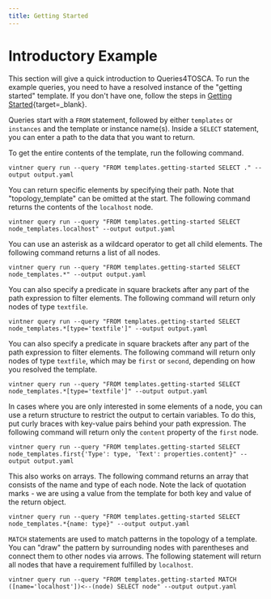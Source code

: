 ```yaml
---
title: Getting Started
---
```


# Introductory Example

This section will give a quick introduction to Queries4TOSCA. To run the example queries, you need to have a resolved instance of the
"getting started" template. If you don't have one, follow the steps in [Getting Started](../getting-started.md){target=_blank}.


Queries start with a `FROM` statement, followed by either `templates` or `instances` and the template or instance name(s).
Inside a `SELECT` statement, you can enter a path to the data that you want to return.

To get the entire contents of the template, run the following command.
```linenums="1"
vintner query run --query "FROM templates.getting-started SELECT ." --output output.yaml
```

You can return specific elements by specifying their path. Note that "topology_template" can be omitted at the start.
The following command returns the contents of the `localhost` node.

```linenums="1"
vintner query run --query "FROM templates.getting-started SELECT node_templates.localhost" --output output.yaml
```

You can use an asterisk as a wildcard operator to get all child elements. The following command returns a list of all nodes.
```linenums="1"
vintner query run --query "FROM templates.getting-started SELECT node_templates.*" --output output.yaml
```

You can also specify a predicate in square brackets after any part of the path expression to filter elements. 
The following command will return only nodes of type `textfile`.
```linenums="1"
vintner query run --query "FROM templates.getting-started SELECT node_templates.*[type='textfile']" --output output.yaml
```

You can also specify a predicate in square brackets after any part of the path expression to filter elements.
The following command will return only nodes of type `textfile`, which may be `first` or `second`, depending on how you resolved the template.
```linenums="1"
vintner query run --query "FROM templates.getting-started SELECT node_templates.*[type='textfile']" --output output.yaml
```

In cases where you are only interested in some elements of a node, you can use a return structure to restrict the output
to certain variables. To do this, put curly braces with key-value pairs behind your path expression. 
The following command will return only the `content` property of the `first` node.
```linenums="1"
vintner query run --query "FROM templates.getting-started SELECT node_templates.first{'Type': type, 'Text': properties.content}" --output output.yaml
```

This also works on arrays. The following command returns an array that consists of the name and type of each node. 
Note the lack of quotation marks - we are using a value from the template for both key and value of the return object.

```linenums="1"
vintner query run --query "FROM templates.getting-started SELECT node_templates.*{name: type}" --output output.yaml
```

`MATCH` statements are used to match patterns in the topology of a template. You can "draw" the pattern by surrounding nodes 
with parentheses and connect them to other nodes via arrows. The following statement will return all nodes that have a requirement fulfilled by `localhost`.

```linenums="1"
vintner query run --query "FROM templates.getting-started MATCH ([name='localhost'])<--(node) SELECT node" --output output.yaml
```
